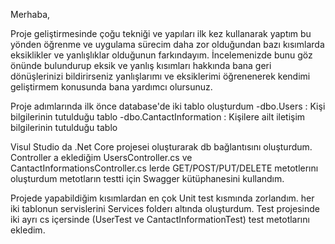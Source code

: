 Merhaba,

Proje geliştirmesinde çoğu tekniği ve yapıları ilk kez kullanarak yaptım bu yönden öğrenme ve
uygulama sürecim daha zor olduğundan bazı kısımlarda eksiklikler ve yanlışlıklar olduğunun farkındayım. 
İncelemenizde bunu göz önünde bulundurup eksik ve yanlış kısımları hakkında bana geri dönüşlerinizi 
bildirirseniz yanlışlarımı ve eksiklerimi öğrenenerek kendimi geliştirmem konusunda bana yardımcı olursunuz.

Proje adımlarında ilk önce database'de iki tablo oluşturdum
-dbo.Users : Kişi bilgilerinin tutulduğu tablo
-dbo.CantactInformation : Kişilere ailt iletişim bilgilerinin tutulduğu tablo

Visul Studio da .Net Core projesei oluşturarak db bağlantısını oluşturdum.
Controller a eklediğim 
UsersController.cs ve CantactInformationsController.cs lerde GET/POST/PUT/DELETE metotlerını oluşturdum
metotların testti için Swagger kütüphanesini kullandım.

Projede yapabildiğim kısımlardan en çok Unit test kısmında zorlandım.
her iki tablonun servislerini Services folderı altında oluşturdum. Test projesinde iki ayrı cs içersinde (UserTest ve
CantactInformationTest)  test metotlarını ekledim.
